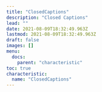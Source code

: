 ```yaml
---
title: "ClosedCaptions"
description: "Closed Captions"
lead: ""
date: 2021-08-09T18:32:49.963Z
lastmod: 2021-08-09T18:32:49.963Z
draft: false
images: []
menu:
  docs:
    parent: "characteristic"
toc: true
characteristic:
  name: "ClosedCaptions"
---
```

